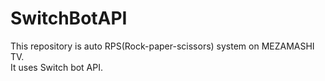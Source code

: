 # SwitchBotAPI
This repository is auto RPS(Rock-paper-scissors) system on MEZAMASHI TV.<br>
It uses Switch bot API.

